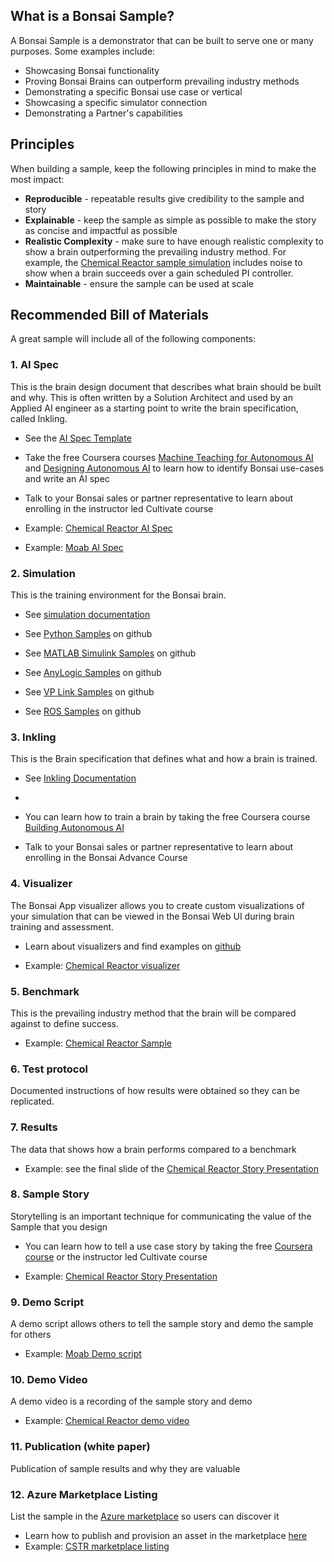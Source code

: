 ## What is a Bonsai Sample?

A Bonsai Sample is a demonstrator that can be built to serve one or many purposes. Some examples include:

* Showcasing Bonsai functionality
* Proving Bonsai Brains can outperform prevailing industry methods
* Demonstrating a specific Bonsai use case or vertical
* Showcasing a specific simulator connection
* Demonstrating a Partner's capabilities

## Principles

When building a sample, keep the following principles in mind to make the most impact:

- **Reproducible** - repeatable results give credibility to the sample and story
- **Explainable** - keep the sample as simple as possible to make the story as concise and impactful as possible
- **Realistic Complexity** - make sure to have enough realistic complexity to show a brain outperforming the prevailing industry method. For example, the [Chemical Reactor sample simulation](https://github.com/microsoft/bonsai-cstr) includes noise to show when a brain succeeds over a gain scheduled PI controller.
- **Maintainable** - ensure the sample can be used at scale

## Recommended Bill of Materials

A great sample will include all of the following components:

### 1. AI Spec
This is the brain design document that describes what brain should be built and why. This is often written by a Solution Architect and used by an Applied AI engineer as a starting point to write the brain specification, called Inkling.

- See the [AI Spec Template](/docs/AISpec_TEMPLATE.docx)

- Take the free Coursera courses [Machine Teaching for Autonomous AI](https://www.coursera.org/learn/machine-teaching-ai) and [Designing Autonomous AI](https://www.coursera.org/learn/designing-autonomous-ai) to learn how to identify Bonsai use-cases and write an AI spec

- Talk to your Bonsai sales or partner representative to learn about enrolling in the instructor led Cultivate course

- Example: [Chemical Reactor AI Spec](docs/AISpec_ChemicalReactorSample.pdf)

- Example: [Moab AI Spec](docs/AISpec_MoabBalance.pdf)

### 2. Simulation
This is the training environment for the Bonsai brain.

+ See [simulation documentation](https://learn.microsoft.com/en-us/bonsai/product/components/simulation)

+ See [Python Samples](https://github.com/microsoft/microsoft-bonsai-api/tree/main/Python/samples) on github

+ See [MATLAB Simulink Samples](https://github.com/microsoft/bonsai-simulink/tree/main/samples) on github

+ See [AnyLogic Samples](https://github.com/microsoft/bonsai-anylogic/tree/master/samples) on github

+ See [VP Link Samples](https://github.com/capesoftware/bonsai-vplink/tree/main/samples) on github

+ See [ROS Samples](https://github.com/microsoft/ROS-bonsai-connector/tree/main/samples) on github

### 3. Inkling
This is the Brain specification that defines what and how a brain is trained. 

- See [Inkling Documentation](https://learn.microsoft.com/en-us/bonsai/inkling/basics)
- 
- You can learn how to train a brain by taking the free Coursera course [Building Autonomous AI](https://www.coursera.org/learn/building-autonomous-ai)

- Talk to your Bonsai sales or partner representative to learn about enrolling in the Bonsai Advance Course

### 4. Visualizer
The Bonsai App visualizer allows you to create custom visualizations of your simulation that can be viewed in the Bonsai Web UI during brain training and assessment.

+ Learn about visualizers and find examples on [github](https://github.com/microsoft/bonsai-viz-example)

+ Example: [Chemical Reactor visualizer](https://github.com/microsoft/bonsai-cstr)

### 5. Benchmark 
This is the prevailing industry method that the brain will be compared against to define success.

- Example: [Chemical Reactor Sample](https://github.com/microsoft/bonsai-cstr)

### 6. Test protocol 
Documented instructions of how results were obtained so they can be replicated.

### 7. Results
The data that shows how a brain performs compared to a benchmark

- Example: see the final slide of the [Chemical Reactor Story Presentation](/docs/ChemicalReactorStory.pptx)

### 8. Sample Story
Storytelling is an important technique for communicating the value of the Sample that you design

- You can learn how to tell a use case story by taking the free [Coursera course](https://www.coursera.org/learn/machine-teaching-ai) or the instructor led Cultivate course

- Example: [Chemical Reactor Story Presentation](/docs/ChemicalReactorStory.pptx)

### 9. Demo Script
A demo script allows others to tell the sample story and demo the sample for others

- Example: [Moab Demo script](/docs/BonsaiMoabDemoScript.pdf)

### 10. Demo Video
A demo video is a recording of the sample story and demo

- Example: [Chemical Reactor demo video](https://www.youtube.com/watch?v=mMhdItO21Bk&feature=youtu.be)

### 11. Publication (white paper)
Publication of sample results and why they are valuable

### 12. Azure Marketplace Listing
List the sample in the [Azure marketplace](https://azuremarketplace.microsoft.com/en-us/marketplace/apps?search=bonsai_samples&page=1) so users can discover it

- Learn how to publish and provision an asset in the marketplace [here](./Bonsai-Marketplace.md)
- Example: [CSTR marketplace listing](https://azuremarketplace.microsoft.com/en-us/marketplace/apps/microsoftcorporation1638560120339.bonsai_cstr_sample?tab=Overview)
